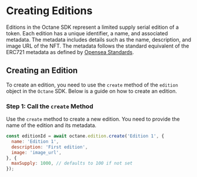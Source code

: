 # Creating Editions

Editions in the Octane SDK represent a limited supply serial edition of a token. Each edition has a unique identifier, a name, and associated metadata. The metadata includes details such as the name, description, and image URL of the NFT. The metadata follows the standard equivalent of the ERC721 metadata as defined by [Opensea Standards](https://docs.opensea.io/docs/metadata-standards).

## Creating an Edition

To create an edition, you need to use the `create` method of the `edition` object in the `Octane` SDK. Below is a guide on how to create an edition.

### Step 1: Call the `create` Method

Use the `create` method to create a new edition. You need to provide the name of the edition and its metadata.

```javascript
const editionId = await octane.edition.create('Edition 1', {
  name: 'Edition 1',
  description: 'First edition',
  image: 'image_url',
}, {
  maxSupply: 1000, // defaults to 100 if not set
});
```

